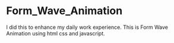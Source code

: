 # Form_Wave_Animation
I did this to enhance my daily work experience. This is Form Wave Animation using html css and javascript. 

